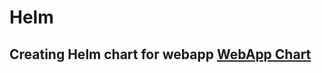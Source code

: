 # Helm

## Creating Helm chart for webapp [WebApp Chart](https://github.com/Magdi888/Helm/tree/master/webapp-chart)

